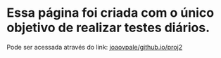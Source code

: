 <h1>Essa página foi criada com o único objetivo de realizar testes diários.</h1>

<p>Pode ser acessada através do link: <a href="https://joaovpale.github.io/proj2/">joaovpale/github.io/proj2</a></p>
